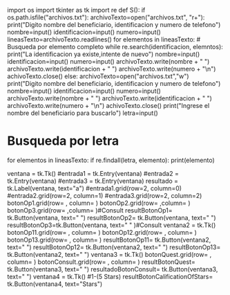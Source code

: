 import os
import tkinter as tk
import re
def S():
if os.path.isfile("archivos.txt"):
    archivoTexto=open("archivos.txt", "r+"):
    print("Digito nombre del beneficiario, identificacion y numero de telefono")
    nombre=input()
    identificacion=input()
    numero=input()
    lineasTexto=archivoTexto.readlines()
    for elementos in lineasTexto:
        # Busqueda por elemento completo
        while re.search(identificacion, elemntos):
            print("La identificacion ya existe,intente de nuevo")
            nombre=input()
            identificacion=input()
            numero=input()
        archivoTexto.write(nombre + " ")
        archivoTexto.write(identificacion + " ")
        archivoTexto.write(numero + "\n")
        achivoTexto.close()
else:
    archivoTexto=open("archivos.txt","w")
    print("Digito nombre del beneficiario, identificacion y numero de telefono")
    nombre=input()
    identificacion=input()
    numero=input()
    archivoTexto.write(nombre + " ")
    archivoTexto.write(identificacion + " ")
    archivoTexto.write(numero + "\n")
    achivoTexto.close()
print("Ingrese el nombre del beneficiario para buscarlo") 
letra=input()
# Busqueda por letra
for elementos in lineasTexto:
    if re.findall(letra, elemento):
        print(elemento)

ventana = tk.Tk()
#entrada1 = tk.Entry(ventana)
#entrada2 = tk.Entry(ventana)
#entrada3 = tk.Entry(ventana)
resultado = tk.Label(ventana, text="a")
#entrada1.grid(row=2, column=0)
#entrada2.grid(row=2, column=1)
#entrada3.grid(row=2, column=2)
botonOp1.grid(row= , column= )
botonOp2.grid(row= ,column= )
botonOp3.grid(row= ,column= )#Consult
resultBotonOp1= tk.Button(ventana, text=" ")
resultBotonOp2= tk.Button(ventana, text=" ")
resultBotonOp3=tk.Button(ventana, text=" " )#Consult
ventana2 = tk.Tk()
botonOp11.grid(row= , column= )
botonOp12.grid(row= , column= )
botonOp13.grid(row= , column= )
resultBotonOp11= tk.Button(ventana2, text=" ")
resultBotonOp12= tk.Button(ventana2, text=" ")
resultBotonOp13= tk.Button(ventana2, text=" ")
ventana3 = tk.Tk()
botonQuest.grid(row= , column= )
botonConsult.grid(row= , column= )
resultBotonQuest= tk.Button(ventana3, text=" ")
resultadoBotonConsult= tk.Button(ventana3, text=" ")
ventana4 = tk.Tk()
#1-(5 Stars)
resultBotonCalificationOfStars= tk.Button(ventana4, text="Stars")
                                                                               
